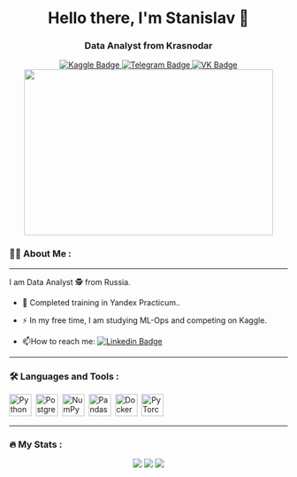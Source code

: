 <div id="header" align="center">
  <h1>Hello there, I'm Stanislav 👋</h1>
  <h3>Data Analyst from Krasnodar</h3>
</div>
<div id="badges" align="center">
  <a href="https://www.kaggle.com/freazer">
    <img src="https://img.shields.io/badge/Kaggle-white?logo=kaggle&logoColor=blue&style=for-the-badge" alt="Kaggle Badge"/>
  <a>
  <a href="https://t.me/FreazerKrd">
    <img src="https://img.shields.io/badge/Telegram-blue?logo=telegram&logoColor=white&style=for-the-badge" alt="Telegram Badge"/>
  </a>
  <a href="https://vk.com/s.sigarev">
    <img src="https://img.shields.io/badge/ВКОНТАКТЕ-blue?logo=vk&logoColor=white&style=for-the-badge" alt="VK Badge"/>
  </a>
  <br>
  <img src="https://komarev.com/ghpvc/?username=FreazerKRD&style=flat-square&color=blue" alt=""/>
</div>
<div align="center">
  <img src="https://media.giphy.com/media/xT9C25UNTwfZuk85WP/giphy-downsized-large.gif" width="450" height="300"/>
</div>

### :man_technologist: About Me :

---

I am Data Analyst :detective: from Russia.
- :seedling: Completed training in Yandex Practicum..

- :zap: In my free time, I am studying ML-Ops and competing on Kaggle.

- :mailbox:How to reach me: [![Linkedin Badge](https://img.shields.io/badge/Telegram-blue?style=flat&logo=telegram&logoColor=white)](https://t.me/FreazerKrd)

---

### :hammer_and_wrench: Languages and Tools :
<div>
    <img src="https://cdn.jsdelivr.net/gh/devicons/devicon/icons/python/python-original-wordmark.svg" title="Python" alt="Python" width="40" height="40"/>&nbsp;
    <img src="https://cdn.jsdelivr.net/gh/devicons/devicon/icons/postgresql/postgresql-original-wordmark.svg" title="PostgreSQL" alt="PostgreSQL" width="40" height="40"/>&nbsp;
    <img src="https://cdn.jsdelivr.net/gh/devicons/devicon/icons/numpy/numpy-original.svg" title="NumPy" alt="NumPy" width="40" height="40"/>&nbsp;
    <img src="https://cdn.jsdelivr.net/gh/devicons/devicon/icons/pandas/pandas-original.svg" title="Pandas" alt="Pandas" width="40" height="40"/>&nbsp;
    <img src="https://cdn.jsdelivr.net/gh/devicons/devicon/icons/docker/docker-original.svg" title="Docker" alt="Docker" width="40" height="40"/>&nbsp;
    <img src="https://cdn.jsdelivr.net/gh/devicons/devicon/icons/pytorch/pytorch-original.svg" title="PyTorch" alt="PyTorch" width="40" height="40"/>&nbsp;
</div>

---

### :fire: My Stats :
<div id="stats" align="center">
    <img src="https://github-profile-summary-cards.vercel.app/api/cards/profile-details?username=FreazerKRD&theme=apprentice"/>
    <img src="https://github-profile-summary-cards.vercel.app/api/cards/most-commit-language?username=FreazerKRD&theme=apprentice"/>
    <img src="https://github-profile-summary-cards.vercel.app/api/cards/stats?username=FreazerKRD&theme=apprentice"/>
</div>
